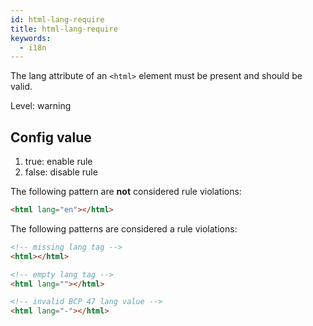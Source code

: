 ```yaml
---
id: html-lang-require
title: html-lang-require
keywords:
  - i18n
---
```


The lang attribute of an `<html>` element must be present and should be valid.

Level: warning

## Config value

1. true: enable rule
2. false: disable rule

The following pattern are **not** considered rule violations:

<!-- prettier-ignore -->
```html
<html lang="en"></html>
```

The following patterns are considered a rule violations:

<!-- prettier-ignore -->
```html
<!-- missing lang tag -->
<html></html>
```

<!-- prettier-ignore -->
```html
<!-- empty lang tag -->
<html lang=""></html>
```

<!-- prettier-ignore -->
```html
<!-- invalid BCP 47 lang value -->
<html lang="-"></html>
```
